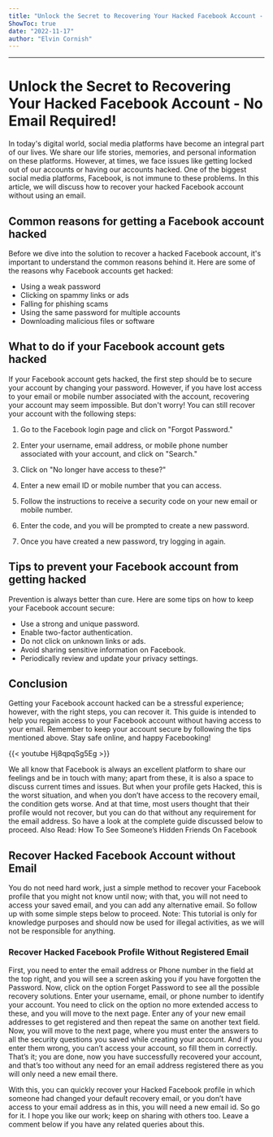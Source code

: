 ```yaml
---
title: "Unlock the Secret to Recovering Your Hacked Facebook Account - No Email Required!"
ShowToc: true 
date: "2022-11-17"
author: "Elvin Cornish"
---
```

*****
# Unlock the Secret to Recovering Your Hacked Facebook Account - No Email Required!

In today's digital world, social media platforms have become an integral part of our lives. We share our life stories, memories, and personal information on these platforms. However, at times, we face issues like getting locked out of our accounts or having our accounts hacked. One of the biggest social media platforms, Facebook, is not immune to these problems. In this article, we will discuss how to recover your hacked Facebook account without using an email.

## Common reasons for getting a Facebook account hacked

Before we dive into the solution to recover a hacked Facebook account, it's important to understand the common reasons behind it. Here are some of the reasons why Facebook accounts get hacked:

- Using a weak password
- Clicking on spammy links or ads
- Falling for phishing scams
- Using the same password for multiple accounts
- Downloading malicious files or software

## What to do if your Facebook account gets hacked

If your Facebook account gets hacked, the first step should be to secure your account by changing your password. However, if you have lost access to your email or mobile number associated with the account, recovering your account may seem impossible. But don't worry! You can still recover your account with the following steps:

1. Go to the Facebook login page and click on "Forgot Password."

2. Enter your username, email address, or mobile phone number associated with your account, and click on "Search."

3. Click on "No longer have access to these?"

4. Enter a new email ID or mobile number that you can access.

5. Follow the instructions to receive a security code on your new email or mobile number.

6. Enter the code, and you will be prompted to create a new password.

7. Once you have created a new password, try logging in again.

## Tips to prevent your Facebook account from getting hacked

Prevention is always better than cure. Here are some tips on how to keep your Facebook account secure:

- Use a strong and unique password.
- Enable two-factor authentication.
- Do not click on unknown links or ads.
- Avoid sharing sensitive information on Facebook.
- Periodically review and update your privacy settings.

## Conclusion

Getting your Facebook account hacked can be a stressful experience; however, with the right steps, you can recover it. This guide is intended to help you regain access to your Facebook account without having access to your email. Remember to keep your account secure by following the tips mentioned above. Stay safe online, and happy Facebooking!

{{< youtube Hj8qpqSg5Eg >}} 



We all know that Facebook is always an excellent platform to share our feelings and be in touch with many; apart from these, it is also a space to discuss current times and issues. But when your profile gets Hacked, this is the worst situation, and when you don’t have access to the recovery email, the condition gets worse. And at that time, most users thought that their profile would not recover, but you can do that without any requirement for the email address. So have a look at the complete guide discussed below to proceed.
Also Read: How To See Someone’s Hidden Friends On Facebook

 
## Recover Hacked Facebook Account without Email


You do not need hard work, just a simple method to recover your Facebook profile that you might not know until now; with that, you will not need to access your saved email, and you can add any alternative email. So follow up with some simple steps below to proceed.
Note: This tutorial is only for knowledge purposes and should now be used for illegal activities, as we will not be responsible for anything.

 
### Recover Hacked Facebook Profile Without Registered Email
 

First, you need to enter the email address or Phone number in the field at the top right, and you will see a screen asking you if you have forgotten the Password.
Now, click on the option Forget Password to see all the possible recovery solutions.
Enter your username, email, or phone number to identify your account.
You need to click on the option no more extended access to these, and you will move to the next page.
Enter any of your new email addresses to get registered and then repeat the same on another text field.
Now, you will move to the next page, where you must enter the answers to all the security questions you saved while creating your account. And if you enter them wrong, you can’t access your account, so fill them in correctly.
That’s it; you are done, now you have successfully recovered your account, and that’s too without any need for an email address registered there as you will only need a new email there.



With this, you can quickly recover your Hacked Facebook profile in which someone had changed your default recovery email, or you don’t have access to your email address as in this, you will need a new email id. So go for it. I hope you like our work; keep on sharing with others too. Leave a comment below if you have any related queries about this.






